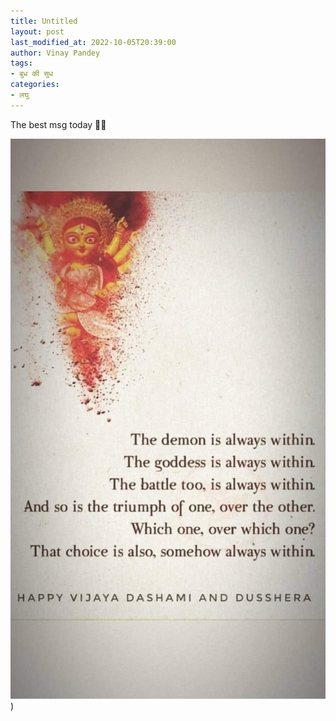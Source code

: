 ```yaml
---
title: Untitled
layout: post
last_modified_at: 2022-10-05T20:39:00
author: Vinay Pandey
tags:
- बुध की सुध
categories:
- लघु
---
```

The best msg today 🙏🙏


![IMG-20221005-WA0019.jpg](/images/IMG-20221005-WA0019.jpg))

